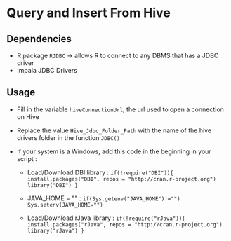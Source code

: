 # Query and Insert From Hive

## Dependencies
- R package `RJDBC` -> allows R to connect to any DBMS that has a JDBC driver
- Impala JDBC Drivers

## Usage

- Fill in the variable `hiveConnectionUrl`, the url used to open a connection on Hive
- Replace the value `Hive_Jdbc_Folder_Path` with the name of the hive drivers folder in the function `JDBC()`
- If your system is a Windows, add this code in the beginning in your script :

  - Load/Download DBI library :
  `if(!require("DBI")){ 
  install.packages("DBI", repos = "http://cran.r-project.org")
  library("DBI")
  }`

  - JAVA_HOME = "" :
  `if(Sys.getenv("JAVA_HOME")!="")
    Sys.setenv(JAVA_HOME="")`

  - Load/Download rJava library :
  `if(!require("rJava")){
    install.packages("rJava", repos = "http://cran.r-project.org")
    library("rJava")
  }`
